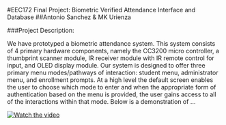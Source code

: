 #EEC172 Final Project: Biometric Verified Attendance Interface and Database
##Antonio Sanchez & MK Urienza

###Project Description:

We have prototyped a biometric attendance system. This system consists of 4 primary hardware components, namely the CC3200 micro controller, a thumbprint scanner module, IR receiver module with IR remote control for input, and OLED display module.
Our system is designed to offer three primary menu modes/pathways of interaction: student menu, administrator menu, and enrollment prompts.
At a high level the default screen enables the user to choose which mode to enter and when the appropriate form of authentication based on the menu is provided, the user gains access to all of the interactions within that mode.
Below is a demonstration of ...

[![Watch the video]()](https://github.com/Antonio-Peer/EEC172-Final-Project/edit/main/video_demo.mp4)
